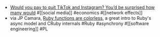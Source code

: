 - [Would you pay to quit TikTok and Instagram? You’d be surprised how many would](https://theconversation.com/would-you-pay-to-quit-tiktok-and-instagram-youd-be-surprised-how-many-would-235180) #[[social media]] #economics #[[network effects]]
- via JP Camara, [Ruby functions are colorless](https://jpcamara.com/2024/07/15/ruby-methods-are.html), a great intro to Ruby's async model and CRuby internals #Ruby #asynchrony #[[software engineering]] #PL